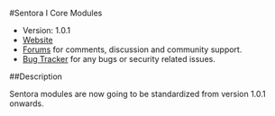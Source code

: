 #Sentora I Core Modules

* Version: 1.0.1
* [Website](http://sentora.org/)
* [Forums](http://forums.sentora.org/) for comments, discussion and community support.
* [Bug Tracker](https://github.com/sentora/sentora-core/issues) for any bugs or security related issues.

##Description

Sentora modules are now going to be standardized from version 1.0.1 onwards.